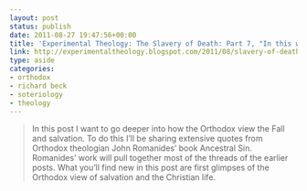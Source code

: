 ```yaml
---
layout: post
status: publish
date: 2011-08-27 19:47:56+00:00
title: 'Experimental Theology: The Slavery of Death: Part 7, "In this world we are like Jesus."'
link: http://experimentaltheology.blogspot.com/2011/08/slavery-of-death-part-7-in-this-world.html
type: aside
categories:
- orthodox
- richard beck
- soteriology
- theology
---
```


> In this post I want to go deeper into how the Orthodox view the Fall and salvation. To do this I’ll be sharing extensive quotes from Orthodox theologian John Romanides’ book Ancestral Sin. Romanides’ work will pull together most of the threads of the earlier posts. What you’ll find new in this post are first glimpses of the Orthodox view of salvation and the Christian life.
